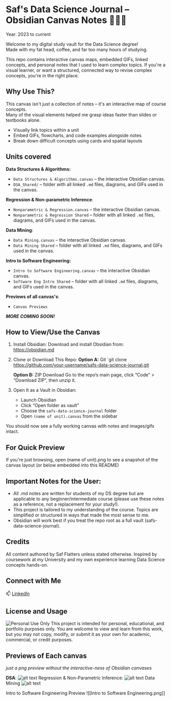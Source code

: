 # Saf's Data Science Journal – Obsidian Canvas Notes 🧠🧩💡
Year: 2023 to current

Welcome to my digital study vault for the Data Science degree!  
Made with my fat head, coffee, and far too many hours of studying.

This repo contains interactive canvas maps, embedded GIFs, linked concepts, and personal notes that I used to learn complex topics. If you're a visual learner, or want a structured, connected way to revise complex concepts, you're in the right place.

## Why Use This?

This canvas isn't just a collection of notes – it's an interactive map of course concepts.  
Many of the visual elements helped me grasp ideas faster than slides or textbooks alone.

- Visually link topics within a unit
- Embed GIFs, flowcharts, and code examples alongside notes
- Break down difficult concepts using cards and spatial layouts

## Units covered

**Data Structures & Algorithms:**
- `Data Structures & Algorithms.canvas` – the interactive Obsidian canvas.
- `DSA_Shared/` – folder with all linked `.md` files, diagrams, and GIFs used in the canvas.

**Regression & Non-parametric Inference**:
- `Nonparametric & Regression.canvas` – the interactive Obsidian canvas.
- `Nonparametric & Regression Shared` – folder with all linked `.md` files, diagrams, and GIFs used in the canvas.

**Data Mining**:
- `Data Mining.canvas`  – the interactive Obsidian canvas.
- `Data Mining Shared` – folder with all linked `.md` files, diagrams, and GIFs used in the canvas.

**Intro to Software Engineering:**
- `Intro to Software Engineering.canvas`  – the interactive Obsidian canvas.
- `Software Eng Intro Shared` – folder with all linked `.md` files, diagrams, and GIFs used in the canvas.

**Previews of all canvas's**:
- `Canvas Previews`



**_MORE COMING SOON!_**


##  How to View/Use the Canvas

1. Install Obsidian:
    Download and install Obsidian from:  
    https://obsidian.md

2.  Clone or Download This Repo:
    **Option A:** Git 
    `git clone https://github.com/your-username/safs-data-science-journal.git   

    **Option B:** ZIP Download
    Go to the repo’s main page, click “Code” > “Download ZIP”, then unzip it.

3.  Open It as a Vault in Obsidian:
    - Launch Obsidian  
    - Click “Open folder as vault”
    - Choose the `safs-data-science-journal` folder
    - Open `(name of unit).canvas` from the sidebar

 You should now see a fully working canvas with notes and images/gifs intact.

## For Quick Preview

If you're just browsing, open (name of unit).png to see a snapshot of the canvas layout (or below embedded into this README)

## Important Notes for the User:

- All .md notes are written for students of my DS degree but are applicable to any beginner/intermediate course (please use these notes as a reference, not a replacement for your study!).
- This project is tailored to my understanding of the course. Topics are simplified or structured in ways that made the most sense to me.
- Obsidian will work best if you treat the repo root as a full vault (safs-data-science-journal).

## Credits

All content authored by Saf Flatters unless stated otherwise. Inspired by coursework at my University and my own experience learning Data Science concepts hands-on.

## Connect with Me

📫 [LinkedIn](https://www.linkedin.com/in/safflatters/)

## License and Usage

![Personal Use Only](https://img.shields.io/badge/Personal%20Use-Only-blueviolet?style=for-the-badge)
This project is intended for personal, educational, and portfolio purposes only.
You are welcome to view and learn from this work, but you may not copy, modify, or submit it as your own for academic, commercial, or credit purposes.

## Previews of Each canvas 
_just a png preview without the interactive-ness of Obsidian canvases_

**DSA**:
![alt text](<Canvas Previews/Data Structures & Algorithms.png>)
Regression & Non-Parametric Inference:
![alt text](<Canvas Previews/Nonparametric & Regression Shared.png>)
Data Mining
![alt text](<Canvas Previews/Data Mining.png>)

Intro to Software Engineering Preview
![[Intro to Software Engineering.png]]
